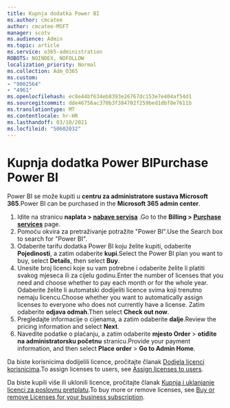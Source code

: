 ```yaml
---
title: Kupnja dodatka Power BI
ms.author: cmcatee
author: cmcatee-MSFT
manager: scotv
ms.audience: Admin
ms.topic: article
ms.service: o365-administration
ROBOTS: NOINDEX, NOFOLLOW
localization_priority: Normal
ms.collection: Adm_O365
ms.custom:
- "9002564"
- "4961"
ms.openlocfilehash: ec8e44bf634eb8393e26767dc153e7e404af54d1
ms.sourcegitcommit: dde46756ac370b3f384702f259bed1dbf8e7611b
ms.translationtype: MT
ms.contentlocale: hr-HR
ms.lasthandoff: 03/10/2021
ms.locfileid: "50602032"
---
```

# <a name="purchase-power-bi"></a><span data-ttu-id="389cc-102">Kupnja dodatka Power BI</span><span class="sxs-lookup"><span data-stu-id="389cc-102">Purchase Power BI</span></span>

<span data-ttu-id="389cc-103">Power BI se može kupiti u **centru za administratore sustava Microsoft 365**.</span><span class="sxs-lookup"><span data-stu-id="389cc-103">Power BI can be purchased in the **Microsoft 365 admin center**.</span></span>

1. <span data-ttu-id="389cc-104">Idite na stranicu **naplata > [nabave servisa](https://go.microsoft.com/fwlink/p/?linkid=868433)** .</span><span class="sxs-lookup"><span data-stu-id="389cc-104">Go to the **Billing > [Purchase services](https://go.microsoft.com/fwlink/p/?linkid=868433)** page.</span></span>
2. <span data-ttu-id="389cc-105">Pomoću okvira za pretraživanje potražite "Power BI".</span><span class="sxs-lookup"><span data-stu-id="389cc-105">Use the Search box to search for "Power BI".</span></span>
3. <span data-ttu-id="389cc-106">Odaberite tarifu dodatka Power BI koju želite kupiti, odaberite **Pojedinosti**, a zatim odaberite **kupi**.</span><span class="sxs-lookup"><span data-stu-id="389cc-106">Select the Power BI plan you want to buy, select **Details**, then select **Buy**.</span></span>
4. <span data-ttu-id="389cc-107">Unesite broj licenci koje su vam potrebne i odaberite želite li platiti svakog mjeseca ili za cijelu godinu.</span><span class="sxs-lookup"><span data-stu-id="389cc-107">Enter the number of licenses that you need and choose whether to pay each month or for the whole year.</span></span> <span data-ttu-id="389cc-108">Odaberite želite li automatski dodijeliti licence svima koji trenutno nemaju licencu.</span><span class="sxs-lookup"><span data-stu-id="389cc-108">Choose whether you want to automatically assign licenses to everyone who does not currently have a license.</span></span> <span data-ttu-id="389cc-109">Zatim odaberite **odjava odmah**.</span><span class="sxs-lookup"><span data-stu-id="389cc-109">Then select **Check out now**.</span></span>
5. <span data-ttu-id="389cc-110">Pregledajte informacije o cijenama, a zatim odaberite **dalje**.</span><span class="sxs-lookup"><span data-stu-id="389cc-110">Review the pricing information and select **Next**.</span></span>
6. <span data-ttu-id="389cc-111">Navedite podatke o plaćanju, a zatim odaberite **mjesto Order**  >  **otiđite na administratorsku početnu** stranicu.</span><span class="sxs-lookup"><span data-stu-id="389cc-111">Provide your payment information, and then select **Place order** > **Go to Admin Home**.</span></span>

<span data-ttu-id="389cc-112">Da biste korisnicima dodijelili licence, pročitajte članak [Dodjela licenci korisnicima](https://docs.microsoft.com/microsoft-365/admin/manage/assign-licenses-to-users).</span><span class="sxs-lookup"><span data-stu-id="389cc-112">To assign licenses to users, see [Assign licenses to users](https://docs.microsoft.com/microsoft-365/admin/manage/assign-licenses-to-users).</span></span>

<span data-ttu-id="389cc-113">Da biste kupili više ili uklonili licence, pročitajte članak [Kupnja i uklanjanje licenci za poslovnu pretplatu](https://docs.microsoft.com/microsoft-365/commerce/licenses/buy-licenses).</span><span class="sxs-lookup"><span data-stu-id="389cc-113">To buy more or remove licenses, see [Buy or remove Licenses for your business subscription](https://docs.microsoft.com/microsoft-365/commerce/licenses/buy-licenses).</span></span>